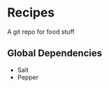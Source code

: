 Recipes
=======

A git repo for food stuff

Global Dependencies
-------------------
* Salt
* Pepper
